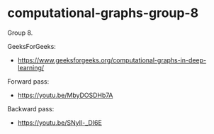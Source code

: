 # computational-graphs-group-8

Group 8.

GeeksForGeeks:
* https://www.geeksforgeeks.org/computational-graphs-in-deep-learning/

Forward pass:
* https://youtu.be/MbyDOSDHb7A

Backward pass:
* https://youtu.be/SNyIl-_DI6E
